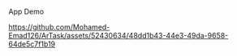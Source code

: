 App Demo

https://github.com/Mohamed-Emad126/ArTask/assets/52430634/48dd1b43-44e3-49da-9658-64de5c7f1b19

